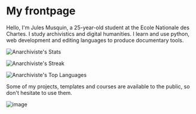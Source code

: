 # My frontpage

Hello, I'm Jules Musquin, a 25-year-old student at the Ecole Nationale des Chartes. I study archivistics and digital humanities. I learn and use python, web development and editing languages to produce documentary tools. 

![Anarchiviste's Stats](https://github-readme-stats.vercel.app/api?username=Anarchiviste&theme=synthwave&show_icons=true&hide_border=true&count_private=true)

![Anarchiviste's Streak](https://github-readme-streak-stats.herokuapp.com/?user=Anarchiviste&theme=synthwave&hide_border=true)

![Anarchiviste's Top Languages](https://github-readme-stats.vercel.app/api/top-langs/?username=Anarchiviste&theme=synthwave&show_icons=true&hide_border=true&layout=compact)

Some of my projects, templates and courses are available to the public, so don't hesitate to use them. 

![image](https://github.com/user-attachments/assets/0df56cb0-3704-4499-90f3-b4d84633dbb6)

